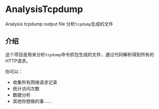 # AnalysisTcpdump
Analysis tcpdump output file
分析`tcpdump`生成的文件

## 介绍
这个项目是用来分析`tcpdump`命令抓包生成的文件，通过代码解析得到所有的HTTP请求。

你可以：
- 收集所有网络请求记录
- 统计访问次数
- 数据分析
- 其他你想做的事……
